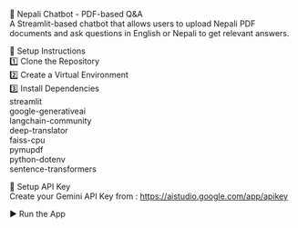 📄 Nepali Chatbot - PDF-based Q&A<br>
A Streamlit-based chatbot that allows users to upload Nepali PDF documents and ask questions in English or Nepali to get relevant answers.

🔧 Setup Instructions<br>
1️⃣ Clone the Repository<br>
2️⃣ Create a Virtual Environment<br>
3️⃣ Install Dependencies <br>
    streamlit<br>
    google-generativeai<br>
    langchain-community<br>
    deep-translator<br>
    faiss-cpu<br>
    pymupdf<br>
    python-dotenv<br>
    sentence-transformers<br>

🔑 Setup API Key<br>
      Create your Gemini API Key from : https://aistudio.google.com/app/apikey<br>
  
▶ Run the App<br>
